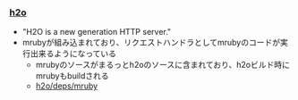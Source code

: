 ### [h2o](https://github.com/h2o/h2o)

* "H2O is a new generation HTTP server."
* mrubyが組み込まれており、リクエストハンドラとしてmrubyのコードが実行出来るようになっている
  * mrubyのソースがまるっとh2oのソースに含まれており、h2oビルド時にmrubyもbuildされる
  * [h2o/deps/mruby](https://github.com/h2o/h2o/tree/master/deps/mruby)
